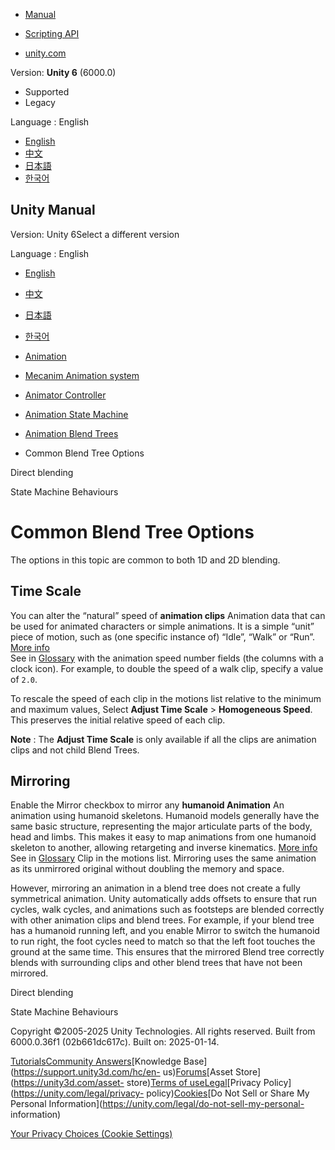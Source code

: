 [](https://docs.unity3d.com)

  * [Manual](../Manual/index.html)
  * [Scripting API](../ScriptReference/index.html)

  * [unity.com](https://unity.com/)

Version: **Unity 6** (6000.0)

  * Supported
  * Legacy

Language : English

  * [English](/Manual/BlendTree-AdditionalOptions.html)
  * [中文](/cn/current/Manual/BlendTree-AdditionalOptions.html)
  * [日本語](/ja/current/Manual/BlendTree-AdditionalOptions.html)
  * [한국어](/kr/current/Manual/BlendTree-AdditionalOptions.html)

[](https://docs.unity3d.com)

## Unity Manual

Version: Unity 6Select a different version

Language : English

  * [English](/Manual/BlendTree-AdditionalOptions.html)
  * [中文](/cn/current/Manual/BlendTree-AdditionalOptions.html)
  * [日本語](/ja/current/Manual/BlendTree-AdditionalOptions.html)
  * [한국어](/kr/current/Manual/BlendTree-AdditionalOptions.html)

  * [Animation](AnimationSection.html)
  * [Mecanim Animation system](AnimationOverview.html)
  * [Animator Controller](class-AnimatorController.html)
  * [Animation State Machine](AnimationStateMachines.html)
  * [Animation Blend Trees](class-BlendTree.html)
  * Common Blend Tree Options

[](BlendTree-DirectBlending.html)

Direct blending

[](StateMachineBehaviours.html)

State Machine Behaviours

# Common Blend Tree Options

The options in this topic are common to both 1D and 2D blending.

## Time Scale

You can alter the “natural” speed of **animation clips** Animation data that
can be used for animated characters or simple animations. It is a simple
“unit” piece of motion, such as (one specific instance of) “Idle”, “Walk” or
“Run”. [More info](class-AnimationClip.html)  
See in [Glossary](Glossary.html#AnimationClip) with the animation speed number
fields (the columns with a clock icon). For example, to double the speed of a
walk clip, specify a value of `2.0`.

To rescale the speed of each clip in the motions list relative to the minimum
and maximum values, Select **Adjust Time Scale** > **Homogeneous Speed**. This
preserves the initial relative speed of each clip.

**Note** : The **Adjust Time Scale** is only available if all the clips are
animation clips and not child Blend Trees.

## Mirroring

Enable the Mirror checkbox to mirror any **humanoid Animation** An animation
using humanoid skeletons. Humanoid models generally have the same basic
structure, representing the major articulate parts of the body, head and
limbs. This makes it easy to map animations from one humanoid skeleton to
another, allowing retargeting and inverse kinematics. [More
info](ConfiguringtheAvatar.html)  
See in [Glossary](Glossary.html#Humanoidanimation) Clip in the motions list.
Mirroring uses the same animation as its unmirrored original without doubling
the memory and space.

However, mirroring an animation in a blend tree does not create a fully
symmetrical animation. Unity automatically adds offsets to ensure that run
cycles, walk cycles, and animations such as footsteps are blended correctly
with other animation clips and blend trees. For example, if your blend tree
has a humanoid running left, and you enable Mirror to switch the humanoid to
run right, the foot cycles need to match so that the left foot touches the
ground at the same time. This ensures that the mirrored Blend tree correctly
blends with surrounding clips and other blend trees that have not been
mirrored.

[](BlendTree-DirectBlending.html)

Direct blending

[](StateMachineBehaviours.html)

State Machine Behaviours

Copyright ©2005-2025 Unity Technologies. All rights reserved. Built from
6000.0.36f1 (02b661dc617c). Built on: 2025-01-14.

[Tutorials](https://learn.unity.com/)[Community
Answers](https://answers.unity3d.com)[Knowledge
Base](https://support.unity3d.com/hc/en-
us)[Forums](https://forum.unity3d.com)[Asset Store](https://unity3d.com/asset-
store)[Terms of
use](https://docs.unity3d.com/Manual/TermsOfUse.html)[Legal](https://unity.com/legal)[Privacy
Policy](https://unity.com/legal/privacy-
policy)[Cookies](https://unity.com/legal/cookie-policy)[Do Not Sell or Share
My Personal Information](https://unity.com/legal/do-not-sell-my-personal-
information)

[Your Privacy Choices (Cookie Settings)](javascript:void\(0\);)


